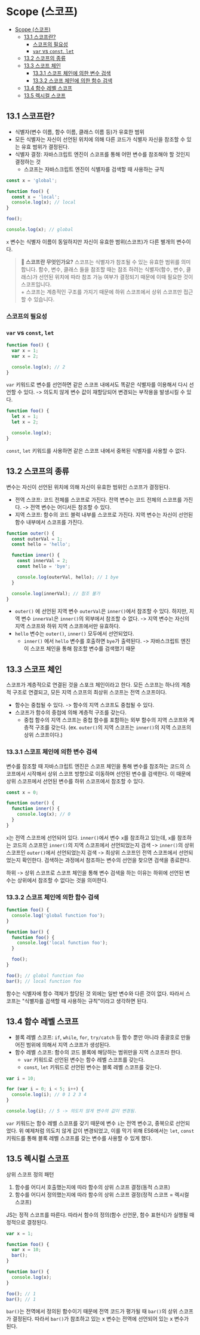 # Scope (스코프)

- [Scope (스코프)](#scope-스코프)
  - [13.1 스코프란?](#131-스코프란)
    - [스코프의 필요성](#스코프의-필요성)
    - [`var` vs `const`, `let`](#var-vs-const-let)
  - [13.2 스코프의 종류](#132-스코프의-종류)
  - [13.3 스코프 체인](#133-스코프-체인)
    - [13.3.1 스코프 체인에 의한 변수 검색](#1331-스코프-체인에-의한-변수-검색)
    - [13.3.2 스코프 체인에 의한 함수 검색](#1332-스코프-체인에-의한-함수-검색)
  - [13.4 함수 레벨 스코프](#134-함수-레벨-스코프)
  - [13.5 렉시컬 스코프](#135-렉시컬-스코프)

## 13.1 스코프란?

- 식별자(변수 이름, 함수 이름, 클래스 이름 등)가 유효한 범위
- 모든 식별자는 자신이 선언된 위치에 의해 다른 코드가 식별자 자신을 참조할 수 있는 유효 범위가 결정된다.
- 식별자 결정: 자바스크립트 엔진이 스코프를 통해 어떤 변수를 참조해야 할 것인지 결정하는 것
  - 스코프는 자바스크립트 엔진이 식별자를 검색할 때 사용하는 규칙

```javascript
const x = 'global';

function foo() {
  const x = 'local';
  console.log(x); // local
}

foo();

console.log(x); // global
```

`x` 변수는 식별자 이름이 동일하지만 자신이 유효한 범위(스코프)가 다른 별개의 변수이다.

>**🥸 스코프란 무엇인가요?** 스코프는 식별자가 참조될 수 있는 유효한 범위를 의미합니다.
함수, 변수, 클래스 들을 참조할 때는 참조 하려는 식별자(함수, 변수, 클래스)가 선언된 위치에 따라 참조 가능 여부가 결정되기 때문에 이때 필요한 것이 스코프입니다.
<br/>+ 스코프는 계층적인 구조를 가지기 때문에 하위 스코프에서 상위 스코프만 접근할 수 있습니다.

### 스코프의 필요성

### `var` vs `const`, `let`

```javascript
function foo() {
  var x = 1;
  var x = 2;

  console.log(x); // 2
}
```

`var` 키워드로 변수를 선언하면 같은 스코프 내에서도 똑같은 식별자를 이용해서 다시 선언할 수 있다. -> 의도치 않게 변수 값이 재할당되어 변경되는 부작용을 발생시킬 수 있다.

```javascript
function foo() {
  let x = 1;
  let x = 2;

  console.log(x);
}
```

`const`, `let` 키워드를 사용하면 같은 스코프 내에서 중복된 식별자를 사용할 수 없다.

## 13.2 스코프의 종류

변수는 자신이 선언된 위치에 의해 자신이 유효한 범위인 스코프가 결정된다.

- 전역 스코프: 코드 전체를 스코프로 가진다. 전역 변수는 코드 전체의 스코프를 가진다. -> 전역 변수는 어디서든 참조할 수 있다.
- 지역 스코프: 함수의 코드 블럭 내부를 스코프로 가진다. 지역 변수는 자신이 선언된 함수 내부에서 스코프를 가진다.

```javascript
function outer() {
  const outerVal = 1;
  const hello = 'hello';

  function inner() {
    const innerVal = 2;
    const hello = 'bye';

    console.log(outerVal, hello); // 1 bye
  }

  console.log(innerVal); // 참조 불가
}
```

- `outer()` 에 선언된 지역 변수 `outerVal`은 `inner()`에서 참조할 수 있다. 하지만, 지역 변수 `innerVal`은 `inner()`의 외부에서 참조할 수 없다. -> 지역 변수는 자신의
  지역 스코프와 하위 지역 스코프에서만 유효하다.
- `hello` 변수는 `outer()`, `inner()` 모두에서 선언되었다.
  - `inner()` 에서 `hello` 변수를 호출하면 `bye`가 출력된다. -> 자바스크립트 엔진이 스코프 체인을 통해 참조할 변수를 검색했기 때문

## 13.3 스코프 체인

스코프가 계층적으로 연결된 것을 스포크 체인이라고 한다. 모든 스코프는 하나의 계층적 구조로 연결되고, 모든 지역 스코프의 최상위 스코프는 전역 스코프이다.

- 함수는 중첩될 수 있다. -> 함수의 지역 스코프도 중첩될 수 있다.
- 스코프가 함수의 중첩에 의해 계층적 구조를 갖는다.
  - 중첩 함수의 지역 스코프는 중첩 함수를 포함하는 외부 함수의 지역 스코프와 계층적 구조를 갖는다. (ex. `outer()`의 지역 스코프는 `inner()`의 지역 스코프의 상위 스코프이다.)

### 13.3.1 스코프 체인에 의한 변수 검색

변수를 참조할 때 자바스크립트 엔진은 스코프 체인을 통해 변수를 참조하는 코드의 스코프에서 시작해서 상위 스코프 방향으로 이동하며 선언된 변수를 검색한다. 이 때문에 상위 스코프에서 선언된 변수를 하위 스코프에서
참조할 수 있다.

```javascript
const x = 0;

function outer() {
  function inner() {
    console.log(x); // 0
  }
}
```

`x`는 전역 스코프에 선언되어 있다. `inner()`에서 변수 `x`를 참조하고 있는데, `x`를 참조하는 코드의 스코프인 `inner()`의 지역 스코프에서 선언되었는지 검색 -> `inner()`의 상위
스코프인 `outer()`에서 선언되었는지 검색 -> 최상위 스코프인 전역 스코프에서 선언되었는지 확인한다. 검색하는 과정에서 참조하는 변수의 선언을 찾으면 검색을 종료한다.

하위 -> 상위 스코프로 스코프 체인을 통해 변수 검색을 하는 이유는 하위에 선언된 변수는 상위에서 참조할 수 없다는 것을 의미한다.

### 13.3.2 스코프 체인에 의한 함수 검색

```javascript
function foo() {
  console.log('global function foo');
}

function bar() {
  function foo() {
    console.log('local function foo');
  }

  foo();
}

foo(); // global function foo
bar(); // local function foo
```

함수는 식별자에 함수 객체가 할당된 것 외에는 일반 변수와 다른 것이 없다. 따라서 스코프는 "식별자를 검색할 때 사용하는 규칙"이라고 생각하면 된다.

## 13.4 함수 레벨 스코프

- 블록 레벨 스코프: `if`, `while`, `for`, `try/catch` 등 함수 뿐만 아니라 중괄호로 만들어진 범위에 의해서 지역 스코프가 생성된다.
- 함수 레벨 스코프: 함수의 코드 블록에 해당하는 범위만을 지역 스코프라 한다.
  - `var` 키워드로 선언된 변수는 함수 레벨 스코프를 갖는다.
  - `const`, `let` 키워드로 선언된 변수는 블록 레벨 스코프를 갖는다.

```javascript
var i = 10;

for (var i = 0; i < 5; i++) {
  console.log(i); // 0 1 2 3 4
}

console.log(i); // 5 -> 의도치 않게 변수의 값이 변경됨.
```

`var` 키워드는 함수 레벨 스코프를 갖기 때문에 변수 `i`는 전역 변수고, 중복으로 선언되었다. 위 예제처럼 의도치 않게 값이 변경되었고, 이를 막기 위해 ES6에서는 `let`, `const` 키워드를 통해
블록 레벨 스코프를 갖는 변수를 사용할 수 있게 했다.

## 13.5 렉시컬 스코프

상위 스코프 정의 패턴
1. 함수를 어디서 호출했는지에 따라 함수의 상위 스코프 결정(동적 스코프)
2. 함수를 어디서 정의했는지에 따라 함수의 상위 스코프 결정(정적 스코프 = 렉시컬 스코프)

JS는 정적 스코프를 따른다. 따라서 함수의 정의(함수 선언문, 함수 표현식)가 실행될 때 정적으로 결정된다.
```javascript
var x = 1;

function foo() {
  var x = 10;
  bar();
}

function bar() {
  console.log(x);
}

foo(); // 1
bar(); // 1
```
`bar()`는 전역에서 정의된 함수이기 때문에 전역 코드가 평가될 때 `bar()`의 상위 스코프가 결정된다.
따라서 `bar()`가 참조하고 있는 x 변수는 전역에 선언되어 있는 x 변수가 된다.